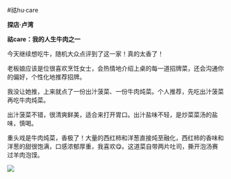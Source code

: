 #祜hu·care

**探店·卢湾**

**祜care：我的人生牛肉之一**

今天继续想吃牛，随机大众点评到了这一家！真的太香了！

老板娘应该是位很喜欢烹饪女士，会热情地介绍上桌的每一道招牌菜，还会沟通你的偏好，个性化地推荐招牌。


我没让她推，上来就点了一份出汁菠菜、一份牛肉炖菜。个人推荐，先吃出汁菠菜再吃牛肉炖菜。

出汁菠菜不错，很清爽鲜美，适合来打开胃口。出汁盐味不轻，是炒菜菜汤的盐味，慎喝。

重头戏是牛肉炖菜，香极了！大量的西红柿和洋葱直接炖至融化，西红柿的香味和洋葱的甜很饱满，口感浓郁厚重，我喜欢😋。这道菜自带两片吐司，撕开泡汤赛过羊肉泡馍。

![](hucare.jpg) 
